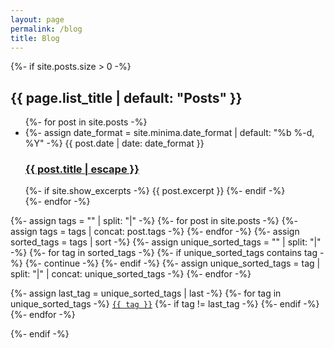 ```yaml
---
layout: page
permalink: /blog
title: Blog
---
```


{%- if site.posts.size > 0 -%}

<h2 class="post-list-heading">{{ page.list_title | default: "Posts" }}</h2>
<ul class="post-list">
{%- for post in site.posts -%}
<li>
{%- assign date_format = site.minima.date_format | default: "%b %-d, %Y" -%}
<span class="post-meta">{{ post.date | date: date_format }}</span>
<h3>
<a class="post-link" href="{{ post.url | relative_url }}">
{{ post.title | escape }}
</a>
</h3>
{%- if site.show_excerpts -%}
{{ post.excerpt }}
{%- endif -%}
</li>
{%- endfor -%}
</ul>

{%- assign tags = "" | split: "|" -%}
{%- for post in site.posts -%}
{%-   assign tags = tags | concat: post.tags -%}
{%- endfor -%}
{%- assign sorted_tags = tags | sort -%}
{%- assign unique_sorted_tags = "" | split: "|" -%}
{%- for tag in sorted_tags -%}
{%-   if unique_sorted_tags contains tag -%}
{%-     continue -%}
{%-   endif -%}
{%-   assign unique_sorted_tags = tag | split: "|" | concat: unique_sorted_tags -%}
{%- endfor -%}

<div>
{%- assign last_tag = unique_sorted_tags | last -%}
{%- for tag in unique_sorted_tags -%}
<a href="/tags/{{ tag }}"><code class="highligher-rouge">{{ tag }}</code></a>
{%- if tag != last_tag -%}&nbsp;{%- endif -%}
{%- endfor -%}
</div>

{%- endif -%}
